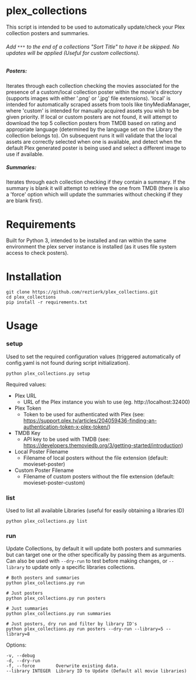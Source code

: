 # plex_collections
This script is intended to be used to automatically update/check your Plex collection posters and summaries.

###### Add `***` to the end of a collections "Sort Title" to have it be skipped. No updates will be applied (Useful for custom collections).

##### Posters:
Iterates through each collection checking the movies associated for the presence of a custom/local collection poster 
within the movie's directory (supports images with either '.png' or '.jpg' file extensions). 'local' is intended for
automatically scraped assets from tools like tinyMediaManager, where 'custom' is intended for manually acquired assets
you wish to be given priority. If local or custom posters are not found, it will attempt to download the top 5 
collection posters from TMDB based on rating and appropriate language (determined by the language set on the Library the
collection belongs to). On subsequent runs it will validate that the local assets are correctly selected when one is 
available, and detect when the default Plex generated poster is being used and select a different image to use if
available.

##### Summaries:
Iterates through each collection checking if they contain a summary. If the summary is blank it will attempt to retrieve
the one from TMDB (there is also a 'force' option which will update the summaries without checking if they are blank first).

# Requirements
Built for Python 3, intended to be installed and ran within the same environment the plex server instance is installed 
(as it uses file system access to check posters).

# Installation
    git clone https://github.com/reztierk/plex_collections.git
    cd plex_collections
    pip install -r requirements.txt

# Usage

### setup
Used to set the required configuration values (triggered automatically of config.yaml is not found during script initialization).

    python plex_collections.py setup

Required values:
 - Plex URL 
    - URL of the Plex instance you wish to use (eg. http://localhost:32400)
 - Plex Token
    - Token to be used for authenticated with Plex (see: https://support.plex.tv/articles/204059436-finding-an-authentication-token-x-plex-token/)
 - TMDB Key
    - API key to be used with TMDB (see: https://developers.themoviedb.org/3/getting-started/introduction)
 - Local Poster Filename
    - Filename of local posters without the file extension (default: movieset-poster)
 - Custom Poster Filename
    - Filename of custom posters without the file extension (default: movieset-poster-custom)

### list
Used to list all available Libraries (useful for easily obtaining a libraries ID)

    python plex_collections.py list
    
### run
Update Collections, by default it will update both posters and summaries but can target one or the other specifically by
passing them as arguments. Can also be used with `--dry-run` to test before making changes, or `--library` to update 
only a specific libraries collections.

    # Both posters and summaries
    python plex_collections.py run
    
    # Just posters
    python plex_collections.py run posters
    
    # Just summaries
    python plex_collections.py run summaries
    
    # Just posters, dry run and filter by library ID's 
    python plex_collections.py run posters --dry-run --library=5 --library=8
    

Options: 
    
    -v, --debug
    -d, --dry-run
    -f, --force        Overwrite existing data.
    --library INTEGER  Library ID to Update (Default all movie libraries)

